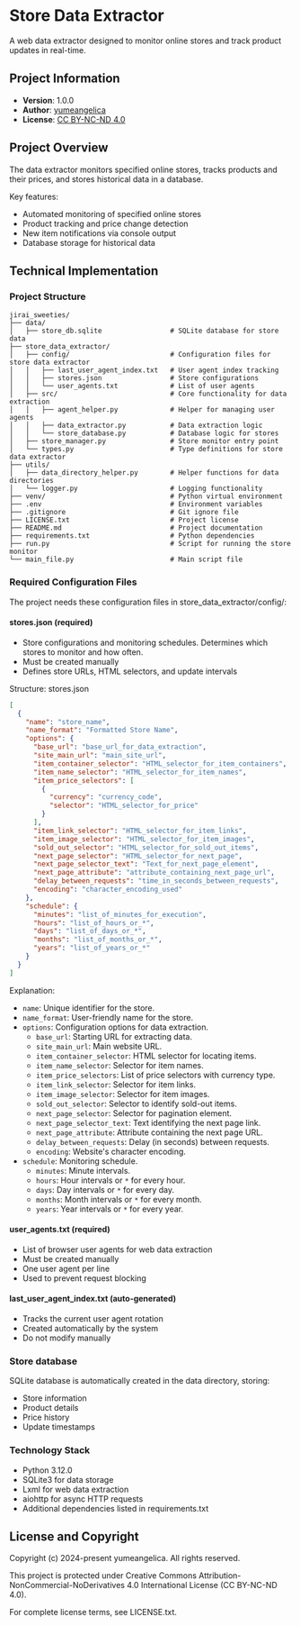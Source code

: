 # Store Data Extractor

A web data extractor designed to monitor online stores and track product updates in real-time.

## Project Information

- **Version**: 1.0.0
- **Author**: [yumeangelica](https://github.com/yumeangelica)
- **License**: [CC BY-NC-ND 4.0](LICENSE.txt)

## Project Overview

The data extractor monitors specified online stores, tracks products and their prices, and stores historical data in a database.

Key features:

- Automated monitoring of specified online stores
- Product tracking and price change detection
- New item notifications via console output
- Database storage for historical data

## Technical Implementation

### Project Structure

```
jirai_sweeties/
├── data/
│   ├── store_db.sqlite                 # SQLite database for store data
├── store_data_extractor/
│   ├── config/                         # Configuration files for store data extractor
│   │   ├── last_user_agent_index.txt   # User agent index tracking
│   │   ├── stores.json                 # Store configurations
│   │   └── user_agents.txt             # List of user agents
│   ├── src/                            # Core functionality for data extraction
│   │   ├── agent_helper.py             # Helper for managing user agents
│   │   ├── data_extractor.py           # Data extraction logic
│   │   └── store_database.py           # Database logic for stores
│   ├── store_manager.py                # Store monitor entry point
│   └── types.py                        # Type definitions for store data extractor
├── utils/
│   ├── data_directory_helper.py        # Helper functions for data directories
│   └── logger.py                       # Logging functionality
├── venv/                               # Python virtual environment
├── .env                                # Environment variables
├── .gitignore                          # Git ignore file
├── LICENSE.txt                         # Project license
├── README.md                           # Project documentation
├── requirements.txt                    # Python dependencies
├── run.py                              # Script for running the store monitor
└── main_file.py                        # Main script file
```

### Required Configuration Files

The project needs these configuration files in store_data_extractor/config/:

#### stores.json (required)

- Store configurations and monitoring schedules. Determines which stores to monitor and how often.
- Must be created manually
- Defines store URLs, HTML selectors, and update intervals

Structure:
stores.json

```json
[
  {
    "name": "store_name",
    "name_format": "Formatted Store Name",
    "options": {
      "base_url": "base_url_for_data_extraction",
      "site_main_url": "main_site_url",
      "item_container_selector": "HTML_selector_for_item_containers",
      "item_name_selector": "HTML_selector_for_item_names",
      "item_price_selectors": [
        {
          "currency": "currency_code",
          "selector": "HTML_selector_for_price"
        }
      ],
      "item_link_selector": "HTML_selector_for_item_links",
      "item_image_selector": "HTML_selector_for_item_images",
      "sold_out_selector": "HTML_selector_for_sold_out_items",
      "next_page_selector": "HTML_selector_for_next_page",
      "next_page_selector_text": "Text_for_next_page_element",
      "next_page_attribute": "attribute_containing_next_page_url",
      "delay_between_requests": "time_in_seconds_between_requests",
      "encoding": "character_encoding_used"
    },
    "schedule": {
      "minutes": "list_of_minutes_for_execution",
      "hours": "list_of_hours_or_*",
      "days": "list_of_days_or_*",
      "months": "list_of_months_or_*",
      "years": "list_of_years_or_*"
    }
  }
]
```

Explanation:

- `name`: Unique identifier for the store.
- `name_format`: User-friendly name for the store.
- `options`: Configuration options for data extraction.
  - `base_url`: Starting URL for extracting data.
  - `site_main_url`: Main website URL.
  - `item_container_selector`: HTML selector for locating items.
  - `item_name_selector`: Selector for item names.
  - `item_price_selectors`: List of price selectors with currency type.
  - `item_link_selector`: Selector for item links.
  - `item_image_selector`: Selector for item images.
  - `sold_out_selector`: Selector to identify sold-out items.
  - `next_page_selector`: Selector for pagination element.
  - `next_page_selector_text`: Text identifying the next page link.
  - `next_page_attribute`: Attribute containing the next page URL.
  - `delay_between_requests`: Delay (in seconds) between requests.
  - `encoding`: Website's character encoding.
- `schedule`: Monitoring schedule.
  - `minutes`: Minute intervals.
  - `hours`: Hour intervals or `*` for every hour.
  - `days`: Day intervals or `*` for every day.
  - `months`: Month intervals or `*` for every month.
  - `years`: Year intervals or `*` for every year.

#### user_agents.txt (required)

- List of browser user agents for web data extraction
- Must be created manually
- One user agent per line
- Used to prevent request blocking

#### last_user_agent_index.txt (auto-generated)

- Tracks the current user agent rotation
- Created automatically by the system
- Do not modify manually

### Store database

SQLite database is automatically created in the data directory, storing:

- Store information
- Product details
- Price history
- Update timestamps

### Technology Stack

- Python 3.12.0
- SQLite3 for data storage
- Lxml for web data extraction
- aiohttp for async HTTP requests
- Additional dependencies listed in requirements.txt

## License and Copyright

Copyright (c) 2024-present yumeangelica. All rights reserved.

This project is protected under Creative Commons Attribution-NonCommercial-NoDerivatives 4.0 International License (CC BY-NC-ND 4.0).

For complete license terms, see LICENSE.txt.
